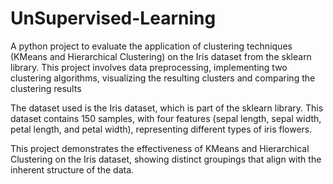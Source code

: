 # UnSupervised-Learning
A python project to evaluate the application of clustering techniques (KMeans and Hierarchical Clustering) on the Iris dataset from the sklearn library. This project involves data preprocessing, implementing two clustering algorithms, visualizing the resulting clusters and comparing the clustering results

The dataset used is the Iris dataset, which is part of the sklearn library. This dataset contains 150 samples, with four features (sepal length, sepal width, petal length, and petal width), representing different types of iris flowers. 

This project demonstrates the effectiveness of KMeans and Hierarchical Clustering on the Iris dataset, showing distinct groupings that align with the inherent structure of the data.
